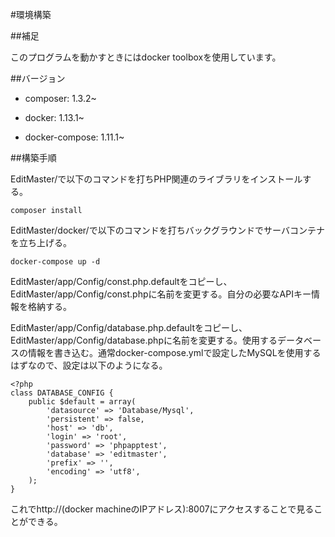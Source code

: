 #環境構築

##補足

このプログラムを動かすときにはdocker toolboxを使用しています。

##バージョン

- composer: 1.3.2~

- docker: 1.13.1~

- docker-compose: 1.11.1~

##構築手順

EditMaster/で以下のコマンドを打ちPHP関連のライブラリをインストールする。

```
composer install
```

EditMaster/docker/で以下のコマンドを打ちバックグラウンドでサーバコンテナを立ち上げる。

```
docker-compose up -d
```

EditMaster/app/Config/const.php.defaultをコピーし、EditMaster/app/Config/const.phpに名前を変更する。自分の必要なAPIキー情報を格納する。

EditMaster/app/Config/database.php.defaultをコピーし、EditMaster/app/Config/database.phpに名前を変更する。使用するデータベースの情報を書き込む。通常docker-compose.ymlで設定したMySQLを使用するはずなので、設定は以下のようになる。

```
<?php
class DATABASE_CONFIG {
	public $default = array(
		'datasource' => 'Database/Mysql',
		'persistent' => false,
		'host' => 'db',
		'login' => 'root',
		'password' => 'phpapptest',
		'database' => 'editmaster',
		'prefix' => '',
		'encoding' => 'utf8',
	);
}
```

これでhttp://(docker machineのIPアドレス):8007にアクセスすることで見ることができる。